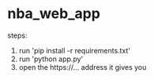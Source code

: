# nba_web_app

steps:
1) run 'pip install -r requirements.txt'
2) run 'python app.py'
3) open the https://... address it gives you
